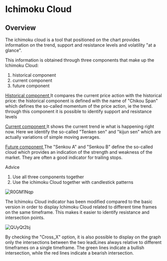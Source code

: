 # <H1> Ichimoku Cloud </H1>

<H2> Overview </H2>

The ichimoku cloud is a tool that positioned on the chart provides information on the trend, support and resistance levels and volatility "at a glance".

This information is obtained through three components that make up the Ichimoku Cloud:
1) historical component
2) current component
3) future component

<ins> Historical component </ins>
It compares the current price action with the historical price: the historical component is defined with the name of "Chikou Span" which defines the so-called momentum of the price action, ie the trend. through this component it is possible to identify support and resistance levels

<ins> Current component </ins>
It shows the current trend ie what is happening right now. Here we identify the so-called "Tenken sen" and "kijun sen" which are actually variations of simple moving averages.

<ins> Future component </ins>
The "Senkou A" and "Senkou B" define the so-called cloud which provides an indication of the strength and weakness of the market.
They are often a good indicator for trailing stops.

Advice
1) Use all three components together
2) Use the ichimoku Cloud together with candlestick patterns

![R0GM1Nqp](https://user-images.githubusercontent.com/57445485/125323748-6f9df600-e33f-11eb-8cc1-def4d79fc51a.png)

The Ichimoku Cloud indicator has been modified compared to the basic version in order to display Ichimoku Cloud related to different time frames on the same timeframe. This makes it easier to identify resistance and intersection points.

![QUyQt2bj](https://user-images.githubusercontent.com/57445485/125323473-1afa7b00-e33f-11eb-898d-de66acb97b35.png)

By checking the "Cross_X" option, it is also possible to display on the graph only the intersections between the two leadLines always relative to different timeframes on a single timeframe. The green lines indicate a bullish intersection, while the red lines indicate a bearish intersection.
